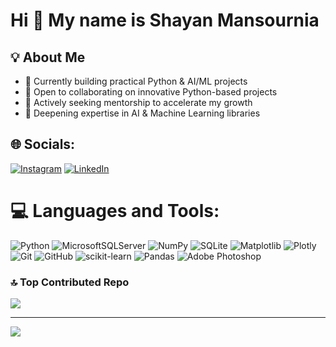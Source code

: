 Hi 👋 My name is Shayan Mansournia
=================================


## 💡 About Me

* 🔭 Currently building practical Python & AI/ML projects
* 👯 Open to collaborating on innovative Python-based projects
* 🤝 Actively seeking mentorship to accelerate my growth
* 🌱 Deepening expertise in AI & Machine Learning libraries



## 🌐 Socials:
[![Instagram](https://img.shields.io/badge/Instagram-%23E4405F.svg?logo=Instagram&logoColor=white)](https://instagram.com/whyshayan) [![LinkedIn](https://img.shields.io/badge/LinkedIn-%230077B5.svg?logo=linkedin&logoColor=white)](https://linkedin.com/in/shayan-mansornia-250332a7) 

# 💻 Languages and Tools:
![Python](https://img.shields.io/badge/python-3670A0?style=plastic&logo=python&logoColor=ffdd54) ![MicrosoftSQLServer](https://img.shields.io/badge/Microsoft%20SQL%20Server-CC2927?style=plastic&logo=microsoft%20sql%20server&logoColor=white) ![NumPy](https://img.shields.io/badge/numpy-%23013243.svg?style=plastic&logo=numpy&logoColor=white) ![SQLite](https://img.shields.io/badge/sqlite-%2307405e.svg?style=plastic&logo=sqlite&logoColor=white) ![Matplotlib](https://img.shields.io/badge/Matplotlib-%23ffffff.svg?style=plastic&logo=Matplotlib&logoColor=black) ![Plotly](https://img.shields.io/badge/Plotly-%233F4F75.svg?style=plastic&logo=plotly&logoColor=white) ![Git](https://img.shields.io/badge/git-%23F05033.svg?style=plastic&logo=git&logoColor=white) ![GitHub](https://img.shields.io/badge/github-%23121011.svg?style=plastic&logo=github&logoColor=white) ![scikit-learn](https://img.shields.io/badge/scikit--learn-%23F7931E.svg?style=flat&logo=scikit-learn&logoColor=white) ![Pandas](https://img.shields.io/badge/pandas-%23150458.svg?style=flat&logo=pandas&logoColor=white) ![Adobe Photoshop](https://img.shields.io/badge/adobe%20photoshop-%2331A8FF.svg?style=flat&logo=adobe%20photoshop&logoColor=white) 


### 🔝 Top Contributed Repo
![](https://github-contributor-stats.vercel.app/api?username=youngshayan&limit=5&theme=dark&combine_all_yearly_contributions=true)

---
[![](https://visitcount.itsvg.in/api?id=youngshayan&icon=2&color=4)](https://visitcount.itsvg.in)

<!-- Proudly created with GPRM ( https://gprm.itsvg.in ) -->
